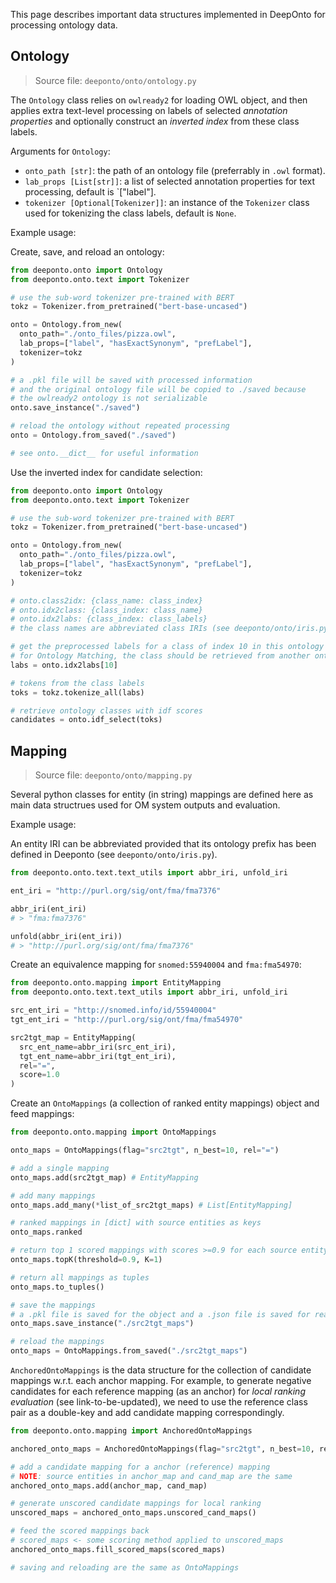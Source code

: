 This page describes important data structures implemented in DeepOnto for processing ontology data.

## Ontology

> Source file: `deeponto/onto/ontology.py`

The `Ontology` class relies on `owlready2` for loading OWL object, and then applies extra text-level processing on labels of selected *annotation properties* and optionally construct an *inverted index* from these class labels. 

Arguments for `Ontology`:
- `onto_path [str]`: the path of an ontology file (preferrably in `.owl` format).
- `lab_props [List[str]]`: a list of selected annotation properties for text processing, default is `["label"].
- `tokenizer [Optional[Tokenizer]]`: an instance of the `Tokenizer` class used for tokenizing the class labels, default is `None`.

Example usage:

Create, save, and reload an ontology:

```python
from deeponto.onto import Ontology
from deeponto.onto.text import Tokenizer

# use the sub-word tokenizer pre-trained with BERT
tokz = Tokenizer.from_pretrained("bert-base-uncased") 

onto = Ontology.from_new(
  onto_path="./onto_files/pizza.owl", 
  lab_props=["label", "hasExactSynonym", "prefLabel"],
  tokenizer=tokz 
)

# a .pkl file will be saved with processed information
# and the original ontology file will be copied to ./saved because
# the owlready2 ontology is not serializable 
onto.save_instance("./saved")

# reload the ontology without repeated processing
onto = Ontology.from_saved("./saved")

# see onto.__dict__ for useful information
```

Use the inverted index for candidate selection:

```python
from deeponto.onto import Ontology
from deeponto.onto.text import Tokenizer

# use the sub-word tokenizer pre-trained with BERT
tokz = Tokenizer.from_pretrained("bert-base-uncased") 

onto = Ontology.from_new(
  onto_path="./onto_files/pizza.owl", 
  lab_props=["label", "hasExactSynonym", "prefLabel"],
  tokenizer=tokz 
)

# onto.class2idx: {class_name: class_index}
# onto.idx2class: {class_index: class_name}
# onto.idx2labs: {class_index: class_labels}
# the class names are abbreviated class IRIs (see deeponto/onto/iris.py)

# get the preprocessed labels for a class of index 10 in this ontology
# for Ontology Matching, the class should be retrieved from another ontology
labs = onto.idx2labs[10]

# tokens from the class labels
toks = tokz.tokenize_all(labs)

# retrieve ontology classes with idf scores
candidates = onto.idf_select(toks)

```

## Mapping

> Source file: `deeponto/onto/mapping.py`

Several python classes for entity (in string) mappings are defined here as main data structrues used for OM system outputs and evaluation.

<!-- Arguments for `EntityMapping`:
- `src_ent_name [str]`: name (abbreviated IRI) for the source entity -->


Example usage:

An entity IRI can be abbreviated provided that its ontology prefix has been defined in Deeponto (see `deeponto/onto/iris.py`).

```python
from deeponto.onto.text.text_utils import abbr_iri, unfold_iri

ent_iri = "http://purl.org/sig/ont/fma/fma7376"

abbr_iri(ent_iri)
# > "fma:fma7376"

unfold(abbr_iri(ent_iri))
# > "http://purl.org/sig/ont/fma/fma7376"
```

Create an equivalence mapping for `snomed:55940004` and `fma:fma54970`:

```python
from deeponto.onto.mapping import EntityMapping
from deeponto.onto.text.text_utils import abbr_iri, unfold_iri

src_ent_iri = "http://snomed.info/id/55940004"
tgt_ent_iri = "http://purl.org/sig/ont/fma/fma54970"

src2tgt_map = EntityMapping(
  src_ent_name=abbr_iri(src_ent_iri), 
  tgt_ent_name=abbr_iri(tgt_ent_iri), 
  rel="=", 
  score=1.0
)
```

Create an `OntoMappings` (a collection of ranked entity mappings) object and feed mappings:

```python
from deeponto.onto.mapping import OntoMappings

onto_maps = OntoMappings(flag="src2tgt", n_best=10, rel="=")

# add a single mapping
onto_maps.add(src2tgt_map) # EntityMapping

# add many mappings
onto_maps.add_many(*list_of_src2tgt_maps) # List[EntityMapping]

# ranked mappings in [dict] with source entities as keys
onto_maps.ranked

# return top 1 scored mappings with scores >=0.9 for each source entity
onto_maps.topK(threshold=0.9, K=1)

# return all mappings as tuples
onto_maps.to_tuples()

# save the mappings
# a .pkl file is saved for the object and a .json file is saved for readability
onto_maps.save_instance("./src2tgt_maps")

# reload the mappings
onto_maps = OntoMappings.from_saved("./src2tgt_maps")

```

`AnchoredOntoMappings` is the data structure for the collection of candidate mappings w.r.t. each anchor mapping. For example, to generate negative candidates for each reference mapping (as an anchor) for *local ranking evaluation* (see link-to-be-updated), we need to use the reference class pair as a double-key and add candidate mapping correspondingly.

```python
from deeponto.onto.mapping import AnchoredOntoMappings

anchored_onto_maps = AnchoredOntoMappings(flag="src2tgt", n_best=10, rel="=")

# add a candidate mapping for a anchor (reference) mapping
# NOTE: source entities in anchor_map and cand_map are the same
anchored_onto_maps.add(anchor_map, cand_map)  

# generate unscored candidate mappings for local ranking
unscored_maps = anchored_onto_maps.unscored_cand_maps() 

# feed the scored mappings back
# scored_maps <- some scoring method applied to unscored_maps
anchored_onto_maps.fill_scored_maps(scored_maps)

# saving and reloading are the same as OntoMappings

```

